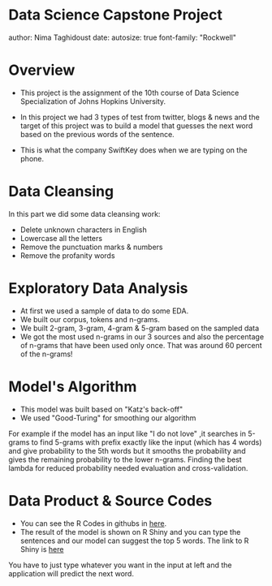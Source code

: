 
Data Science Capstone Project
========================================================
author: Nima Taghidoust
date: 
autosize: true
font-family: "Rockwell"

Overview
========================================================

- This project is the assignment of the 10th course of Data Science Specialization
of Johns Hopkins University.

- In this project we had 3 types of test from twitter, blogs & news and the target
of this project was to build a model that  guesses the next word based on the previous words of the sentence. 

- This is what the company SwiftKey does when we are typing on the phone.

Data Cleansing
========================================================

In this part we did some data cleansing work:

- Delete unknown characters in English
- Lowercase all the letters
- Remove the punctuation marks & numbers
- Remove the profanity words




Exploratory Data Analysis
========================================================

- At first we used a sample of data to do some EDA.
- We built our corpus, tokens and n-grams.
- We built 2-gram, 3-gram, 4-gram & 5-gram based on the sampled data
- We got the most used n-grams in our 3 sources and also the percentage
of n-grams that have been used only once. That was around 60 percent of the n-grams!


Model's Algorithm
========================================================
- This model was built based on "Katz's back-off"
- We used "Good-Turing" for smoothing our algorithm

For example if the model has an input like "I do not love" ,it searches in 5-grams to find
5-grams with prefix exactly like the input (which has 4 words) and give probability to the 5th words but it smooths the probability and gives the remaining probability to the lower
n-grams.
Finding the best lambda for reduced probability needed evaluation and cross-validation.


Data Product & Source Codes
========================================================

- You can see the R Codes in githubs in [here](https://github.com/nima14/Coursera_DataScience_Specialization/tree/main/10.%20Data%20Science%20Capstone).
- The result of the model is shown on R Shiny and you can type the sentences and our
model can suggest the top 5 words. The link to R Shiny is [here](https://nimataghidoost.shinyapps.io/CapstoneProject_JHK/)


You have to just type whatever you want in the input at left and the application will predict the next word.
